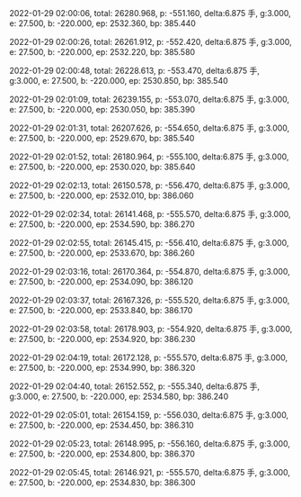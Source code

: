 2022-01-29 02:00:06, total: 26280.968, p: -551.160, delta:6.875 手, g:3.000, e: 27.500, b: -220.000, ep: 2532.360, bp: 385.440

2022-01-29 02:00:26, total: 26261.912, p: -552.420, delta:6.875 手, g:3.000, e: 27.500, b: -220.000, ep: 2532.220, bp: 385.580

2022-01-29 02:00:48, total: 26228.613, p: -553.470, delta:6.875 手, g:3.000, e: 27.500, b: -220.000, ep: 2530.850, bp: 385.540

2022-01-29 02:01:09, total: 26239.155, p: -553.070, delta:6.875 手, g:3.000, e: 27.500, b: -220.000, ep: 2530.050, bp: 385.390

2022-01-29 02:01:31, total: 26207.626, p: -554.650, delta:6.875 手, g:3.000, e: 27.500, b: -220.000, ep: 2529.670, bp: 385.540

2022-01-29 02:01:52, total: 26180.964, p: -555.100, delta:6.875 手, g:3.000, e: 27.500, b: -220.000, ep: 2530.020, bp: 385.640

2022-01-29 02:02:13, total: 26150.578, p: -556.470, delta:6.875 手, g:3.000, e: 27.500, b: -220.000, ep: 2532.010, bp: 386.060

2022-01-29 02:02:34, total: 26141.468, p: -555.570, delta:6.875 手, g:3.000, e: 27.500, b: -220.000, ep: 2534.590, bp: 386.270

2022-01-29 02:02:55, total: 26145.415, p: -556.410, delta:6.875 手, g:3.000, e: 27.500, b: -220.000, ep: 2533.670, bp: 386.260

2022-01-29 02:03:16, total: 26170.364, p: -554.870, delta:6.875 手, g:3.000, e: 27.500, b: -220.000, ep: 2534.090, bp: 386.120

2022-01-29 02:03:37, total: 26167.326, p: -555.520, delta:6.875 手, g:3.000, e: 27.500, b: -220.000, ep: 2533.840, bp: 386.170

2022-01-29 02:03:58, total: 26178.903, p: -554.920, delta:6.875 手, g:3.000, e: 27.500, b: -220.000, ep: 2534.920, bp: 386.230

2022-01-29 02:04:19, total: 26172.128, p: -555.570, delta:6.875 手, g:3.000, e: 27.500, b: -220.000, ep: 2534.990, bp: 386.320

2022-01-29 02:04:40, total: 26152.552, p: -555.340, delta:6.875 手, g:3.000, e: 27.500, b: -220.000, ep: 2534.580, bp: 386.240

2022-01-29 02:05:01, total: 26154.159, p: -556.030, delta:6.875 手, g:3.000, e: 27.500, b: -220.000, ep: 2534.450, bp: 386.310

2022-01-29 02:05:23, total: 26148.995, p: -556.160, delta:6.875 手, g:3.000, e: 27.500, b: -220.000, ep: 2534.800, bp: 386.370

2022-01-29 02:05:45, total: 26146.921, p: -555.570, delta:6.875 手, g:3.000, e: 27.500, b: -220.000, ep: 2534.830, bp: 386.300